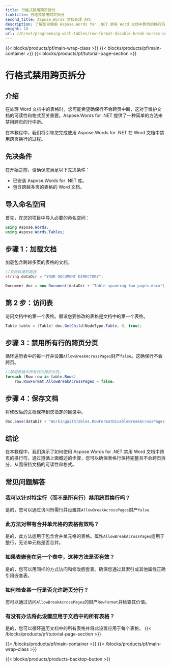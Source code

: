 ```yaml
---
title: 行格式禁用跨页拆分
linktitle: 行格式禁用跨页拆分
second_title: Aspose.Words 文档处理 API
description: 了解如何使用 Aspose.Words for .NET 禁用 Word 文档中跨页的换行符，以保持表格的可读性和格式。
weight: 10
url: /zh/net/programming-with-tables/row-format-disable-break-across-pages/
---
```


{{< blocks/products/pf/main-wrap-class >}}
{{< blocks/products/pf/main-container >}}
{{< blocks/products/pf/tutorial-page-section >}}

# 行格式禁用跨页拆分

## 介绍

在处理 Word 文档中的表格时，您可能希望确保行不会跨页中断，这对于维护文档的可读性和格式至关重要。Aspose.Words for .NET 提供了一种简单的方法来禁用跨页的行中断。

在本教程中，我们将引导您完成使用 Aspose.Words for .NET 在 Word 文档中禁用跨页换行的过程。

## 先决条件

在开始之前，请确保您满足以下先决条件：
- 已安装 Aspose.Words for .NET 库。
- 包含跨越多页的表格的 Word 文档。

## 导入命名空间

首先，在您的项目中导入必要的命名空间：

```csharp
using Aspose.Words;
using Aspose.Words.Tables;
```

## 步骤 1：加载文档

加载包含跨越多页的表格的文档。

```csharp
//文档目录的路径
string dataDir = "YOUR DOCUMENT DIRECTORY";

Document doc = new Document(dataDir + "Table spanning two pages.docx");
```

## 第 2 步：访问表

访问文档中的第一个表格。假设您要修改的表格是文档中的第一个表格。

```csharp
Table table = (Table) doc.GetChild(NodeType.Table, 0, true);
```

## 步骤 3：禁用所有行的跨页分页

循环遍历表中的每一行并设置`AllowBreakAcrossPages`财产`false`。这确保行不会跨页。

```csharp
//禁用表格中所有行的跨页分页。
foreach (Row row in table.Rows)
    row.RowFormat.AllowBreakAcrossPages = false;
```

## 步骤 4：保存文档

将修改后的文档保存到您指定的目录中。

```csharp
doc.Save(dataDir + "WorkingWithTables.RowFormatDisableBreakAcrossPages.docx");
```

## 结论

在本教程中，我们演示了如何使用 Aspose.Words for .NET 禁用 Word 文档中跨页的换行符。通过遵循上面概述的步骤，您可以确保表格行保持完整且不会跨页拆分，从而保持文档的可读性和格式。

## 常见问题解答

### 我可以针对特定行（而不是所有行）禁用跨页换行吗？  
是的，您可以通过访问所需行并设置其`AllowBreakAcrossPages`财产`false`.

### 此方法对带有合并单元格的表格有效吗？  
是的，此方法适用于包含合并单元格的表格。属性`AllowBreakAcrossPages`适用于整行，无论单元格是否合并。

### 如果表嵌套在另一个表中，这种方法是否有效？  
是的，您可以用同样的方式访问和修改嵌套表。确保您通过其索引或其他属性正确引用嵌套表。

### 如何检查某一行是否允许跨页分行？  
您可以通过访问`AllowBreakAcrossPages`的财产`RowFormat`并检查其价值。

### 有没有办法将此设置应用于文档中的所有表格？  
是的，您可以循环遍历文档中的所有表格并将此设置应用于每个表格。
{{< /blocks/products/pf/tutorial-page-section >}}

{{< /blocks/products/pf/main-container >}}
{{< /blocks/products/pf/main-wrap-class >}}

{{< blocks/products/products-backtop-button >}}
